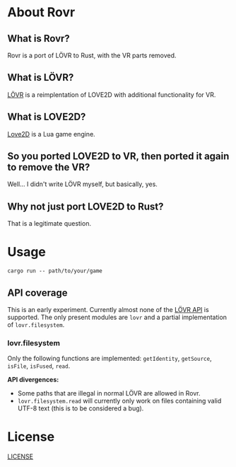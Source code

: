 # About Rovr

## What is Rovr?

Rovr is a port of LÖVR to Rust, with the VR parts removed.

## What is LÖVR?

[LÖVR](https://lovr.org/) is a reimplentation of LOVE2D with additional functionality for VR.

## What is LOVE2D?

[Love2D](https://love2d.org/) is a Lua game engine.

## So you ported LOVE2D to VR, then ported it again to remove the VR?

Well… I didn't write LÖVR myself, but basically, yes.

## Why not just port LOVE2D to Rust?

That is a legitimate question.

# Usage

```
cargo run -- path/to/your/game
```

## API coverage

This is an early experiment. Currently almost none of the [LÖVR API](https://lovr.org/docs/) is supported. The only present modules are `lovr` and a partial implementation of `lovr.filesystem`.

### lovr.filesystem

Only the following functions are implemented: `getIdentity`, `getSource`, `isFile`, `isFused`, `read`.

**API divergences:**

* Some paths that are illegal in normal LÖVR are allowed in Rovr.
* `lovr.filesystem.read` will currently only work on files containing valid UTF-8 text (this is to be considered a bug).

# License

[LICENSE](LICENSE)
